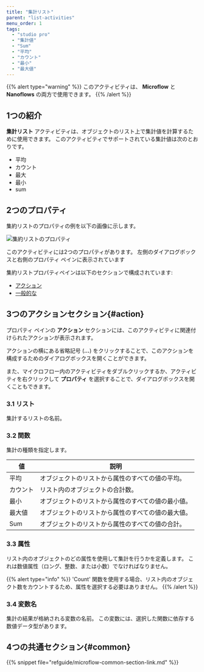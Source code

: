 ```yaml
---
title: "集計リスト"
parent: "list-activities"
menu_order: 1
tags:
  - "studio pro"
  - "集計値"
  - "Sum"
  - "平均"
  - "カウント"
  - "最小"
  - "最大値"
---
```


{{% alert type="warning" %}}
このアクティビティは、 **Microflow** と **Nanoflows** の両方で使用できます。
{{% /alert %}}

## 1つの紹介

**集計リスト** アクティビティは、オブジェクトのリスト上で集計値を計算するために使用できます。 このアクティビティでサポートされている集計値は次のとおりです。

* 平均
* カウント
* 最大
* 最小
* sum

## 2つのプロパティ

集約リストのプロパティの例を以下の画像に示します。

![集約リストのプロパティ](attachments/list-activities/aggregate-list-properties.png)

このアクティビティには2つのプロパティがあります。 左側のダイアログボックスと右側のプロパティ ペインに表示されています

集約リストプロパティペインは以下のセクションで構成されています:

* [アクション](#action)
* [一般的な](#common)

## 3つのアクションセクション{#action}

プロパティ ペインの **アクション** セクションには、このアクティビティに関連付けられたアクションが表示されます。

アクションの横にある省略記号 (**…**) をクリックすることで、このアクションを構成するためのダイアログボックスを開くことができます。

また、マイクロフロー内のアクティビティをダブルクリックするか、アクティビティを右クリックして **プロパティ** を選択することで、ダイアログボックスを開くこともできます。

### 3.1 リスト

集計するリストの名前。

### 3.2 関数

集計の種類を指定します。

| 値    | 説明                        |
| ---- | ------------------------- |
| 平均   | オブジェクトのリストから属性のすべての値の平均。  |
| カウント | リスト内のオブジェクトの合計数。          |
| 最小   | オブジェクトのリストから属性のすべての値の最小値。 |
| 最大値  | オブジェクトのリストから属性のすべての値の最大値。 |
| Sum  | オブジェクトのリストから属性のすべての値の合計。  |

### 3.3 属性

リスト内のオブジェクトのどの属性を使用して集計を行うかを定義します。 これは数値属性（ロング、整数、または小数）でなければなりません。

{{% alert type="info" %}}
'Count' 関数を使用する場合、リスト内のオブジェクト数をカウントするため、属性を選択する必要はありません。
{{% /alert %}}

### 3.4 変数名

集計の結果が格納される変数の名前。 この変数には、選択した関数に依存する数値データ型があります。

## 4つの共通セクション{#common}

{{% snippet file="refguide/microflow-common-section-link.md" %}}
